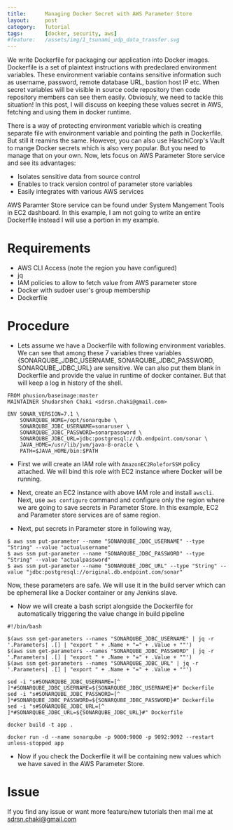```yaml
---
title:      Managing Docker Secret with AWS Parameter Store
layout:     post
category:   Tutorial
tags: 	    [docker, security, aws]
#feature:   /assets/img/1_tsunami_udp_data_transfer.svg
---
```

We write Dockerfile for packaging our application into Docker images. Dockerfile is a set of plaintext instructions with predeclared environment variables. These environment variable contains sensitive information such as username, password, remote database URL, bastion host IP etc. When secret variables will be visible in source code repository then code repository members can see them easily. Obviosuly, we need to tackle this situation! In this post, I will discuss on keeping these values secret in AWS, fetching and using them in docker runtime.
<!--more-->

There is a way of protecting environment variable which is creating separate file with environment variable and pointing the path in Dockerfile. But still it reamins the same. However, you can also use HaschiCorp's Vault to mange Docker secrets which is also very popular. But you need to manage that on your own. Now, lets focus on AWS Parameter Store service and see its advantages:

* Isolates sensitive data from source control
* Enables to track version control of parameter store variables
* Easily integrates with various AWS services

AWS Paramter Store service can be found under System Mangement Tools in EC2 dashboard. In this example, I am not going to write an entire Dockerfile instead I will use a portion in my example.

# Requirements

* AWS CLI Access (note the region you have configured)
* jq
* IAM policies to allow to fetch value from AWS parameter store
* Docker with sudoer user's group membership
* Dockerfile

# Procedure

* Lets assume we have a Dockerfile with following environment variables. We can see that among these 7 variables three variables {SONARQUBE_JDBC_USERNAME, SONARQUBE_JDBC_PASSWORD, SONARQUBE_JDBC_URL} are sensitive. We can also put them blank in Dockerfile and provide the value in runtime of docker container. But that will keep a log in history of the shell.

```
FROM phusion/baseimage:master
MAINTAINER Shudarshon Chaki <sdrsn.chaki@gmail.com>

ENV SONAR_VERSION=7.1 \
    SONARQUBE_HOME=/opt/sonarqube \
    SONARQUBE_JDBC_USERNAME=sonaruser \
    SONARQUBE_JDBC_PASSWORD=sonarpassword \
    SONARQUBE_JDBC_URL=jdbc:postgresql://db.endpoint.com/sonar \
    JAVA_HOME=/usr/lib/jvm/java-8-oracle \
    PATH=$JAVA_HOME/bin:$PATH
```

* First we will create an IAM role with `AmazonEC2RoleforSSM` policy attached. We will bind this role with EC2 instance where Docker will be running.

* Next, create an EC2 instance with above IAM role and install `awscli`. Next, use `aws configure` command and configure only the region where we are going to save secrets in Parameter Store. In this example, EC2 and Parameter store services are of same region.

* Next, put secrets in Parameter store in following way,

```
$ aws ssm put-parameter --name "SONARQUBE_JDBC_USERNAME" --type "String" --value "actualusername"
$ aws ssm put-parameter --name "SONARQUBE_JDBC_PASSWORD" --type "String" --value "actualpassword"
$ aws ssm put-parameter --name "SONARQUBE_JDBC_URL" --type "String" --value "jdbc:postgresql://original.db.endpoint.com/sonar"
```

Now, these parameters are safe. We will use it in the build server which can be ephemeral like a Docker container or any Jenkins slave.

* Now we will create a bash script alongside the Dockerfile for automatically triggering the value change in build pipeline

```
#!/bin/bash

$(aws ssm get-parameters --names "SONARQUBE_JDBC_USERNAME" | jq -r '.Parameters| .[] | "export " + .Name + "=" + .Value + ""')
$(aws ssm get-parameters --names "SONARQUBE_JDBC_PASSWORD" | jq -r '.Parameters| .[] | "export " + .Name + "=" + .Value + ""')
$(aws ssm get-parameters --names "SONARQUBE_JDBC_URL" | jq -r '.Parameters| .[] | "export " + .Name + "=" + .Value + ""')

sed -i "s#SONARQUBE_JDBC_USERNAME=[^ ]*#SONARQUBE_JDBC_USERNAME=${SONARQUBE_JDBC_USERNAME}#" Dockerfile
sed -i "s#SONARQUBE_JDBC_PASSWORD=[^ ]*#SONARQUBE_JDBC_PASSWORD=${SONARQUBE_JDBC_PASSWORD}#" Dockerfile
sed -i "s#SONARQUBE_JDBC_URL=[^ ]*#SONARQUBE_JDBC_URL=${SONARQUBE_JDBC_URL}#" Dockerfile

docker build -t app .

docker run -d --name sonarqube -p 9000:9000 -p 9092:9092 --restart unless-stopped app
```

* Now if you check the Dockerfile it will be containing new values which we have saved in the AWS Parameter Store.

# Issue

If you find any issue or want more feature/new tutorials then mail me at sdrsn.chaki@gmail.com
